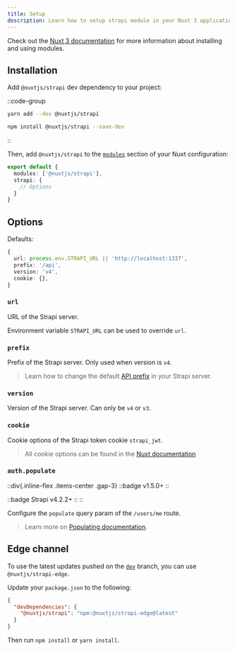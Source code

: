 ```yaml
---
title: Setup
description: Learn how to setup strapi module in your Nuxt 3 application.
---
```


Check out the [Nuxt 3 documentation](https://v3.nuxtjs.org/docs/directory-structure/nuxt.config#buildmodules) for more information about installing and using modules.

## Installation

Add `@nuxtjs/strapi` dev dependency to your project:

::code-group
  ```bash [yarn]
  yarn add --dev @nuxtjs/strapi
  ```
  ```bash [npm]
  npm install @nuxtjs/strapi --save-dev
  ```
::

Then, add `@nuxtjs/strapi` to the [`modules`](https://v3.nuxtjs.org/api/configuration/nuxt.config#modules) section of your Nuxt configuration:

```ts [nuxt.config.js|ts]
export default {
  modules: ['@nuxtjs/strapi'],
  strapi: {
    // Options
  }
}
```

## Options

Defaults:

```ts
{
  url: process.env.STRAPI_URL || 'http://localhost:1337',
  prefix: '/api',
  version: 'v4',
  cookie: {},
}
```

### `url`

URL of the Strapi server.

Environment variable `STRAPI_URL` can be used to override `url`.

### `prefix`

Prefix of the Strapi server. Only used when version is `v4`.

> Learn how to change the default [API prefix](https://docs.strapi.io/developer-docs/latest/setup-deployment-guides/configurations/optional/api.html) in your Strapi server.

### `version`

Version of the Strapi server. Can only be `v4` or `v3`.

### `cookie`

Cookie options of the Strapi token cookie `strapi_jwt`.

> All cookie options can be found in the [Nuxt documentation](https://v3.nuxtjs.org/docs/usage/cookies/#options)

### `auth.populate`

::div{.inline-flex .items-center .gap-3}
::badge
v1.5.0+
::

::badge
Strapi v4.2.2+
::
::

Configure the `populate` query param of the `/users/me` route.

> Learn more on [Populating documentation](https://docs.strapi.io/developer-docs/latest/developer-resources/database-apis-reference/entity-service/populate.html#advanced-populating).

## Edge channel

To use the latest updates pushed on the [`dev`](https://github.com/nuxt-community/strapi-module/tree/dev) branch, you can use `@nuxtjs/strapi-edge`.

Update your `package.json` to the following:

```json [package.json]
{
  "devDependencies": {
    "@nuxtjs/strapi": "npm:@nuxtjs/strapi-edge@latest"
  }
}
```

Then run `npm install` or `yarn install`.
